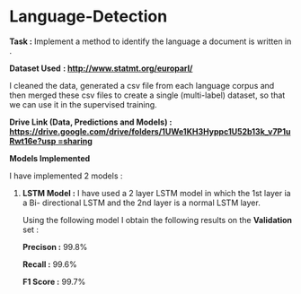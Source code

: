 # Language-Detection

**Task :**  Implement a method to identify the language a document is written in . 

**Dataset Used** **: [**http://www.statmt.org/europarl/** ](http://www.statmt.org/europarl/)**

I cleaned the data, generated a csv file from each language corpus and then merged these csv files to create a single (multi-label) dataset, so that we can use it in the supervised training. 

**Drive Link (Data, Predictions and Models) :**  [**https://drive.google.com/drive/folders/1UWe1KH3Hyppc1U52b13k_v7P1uRwt16e?usp =sharing** ](https://drive.google.com/drive/folders/1UWe1KH3Hyppc1U52b13k_v7P1uRwt16e?usp=sharing)

**Models Implemented** 

I have implemented 2 models : 

1) **LSTM Model :** I have used a 2 layer LSTM model in which the 1st layer ia a Bi- directional LSTM and the 2nd layer is a normal LSTM layer. 

	Using the following model I obtain the following results on the **Validation** set : 

	**Precison :** 99.8% 

	**Recall     :** 99.6% 

	**F1 Score :** 99.7% 

	
